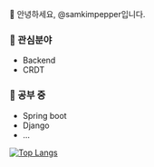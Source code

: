 👋 안녕하세요, @samkimpepper입니다. 

### 👀 관심분야
- Backend
- CRDT

### 🌱 공부 중
- Spring boot
- Django
- ...

<!---
samkimpepper/samkimpepper is a ✨ special ✨ repository because its `README.md` (this file) appears on your GitHub profile.
You can click the Preview link to take a look at your changes.
--->

[![Top Langs](https://github-readme-stats.vercel.app/api/top-langs/?username=samkimpepper&title_color=ceced1&layout=compact&bg_color=0d1117&hide_border=true&text_color=9d9da3)](https://github.com/anuraghazra/github-readme-stats)
